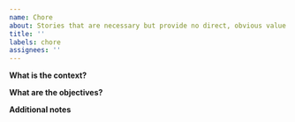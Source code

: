 ```yaml
---
name: Chore
about: Stories that are necessary but provide no direct, obvious value to the customer
title: ''
labels: chore
assignees: ''
---
```


**What is the context?**

<!-- Ex: I was told it was a good idea -->

**What are the objectives?**

<!-- Ex: I want to deliver! -->

**Additional notes**

<!-- More context -->